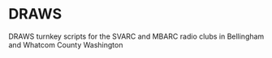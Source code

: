 # DRAWS
DRAWS turnkey scripts for the SVARC and MBARC radio clubs in Bellingham and Whatcom County Washington

